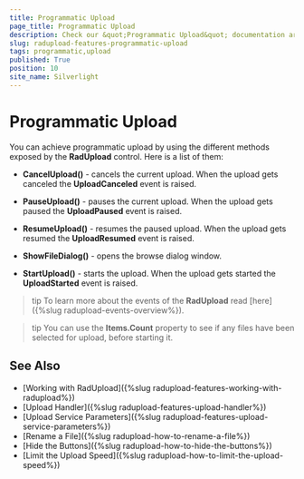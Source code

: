 ```yaml
---
title: Programmatic Upload
page_title: Programmatic Upload
description: Check our &quot;Programmatic Upload&quot; documentation article for the RadUpload {{ site.framework_name }} control.
slug: radupload-features-programmatic-upload
tags: programmatic,upload
published: True
position: 10
site_name: Silverlight
---
```


# Programmatic Upload

You can achieve programmatic upload by using the different methods exposed by the __RadUpload__ control. Here is a list of them:

* __CancelUpload()__ - cancels the current upload. When the upload gets canceled the __UploadCanceled__ event is raised.

* __PauseUpload()__ - pauses the current upload. When the upload gets paused the __UploadPaused__ event is raised.

* __ResumeUpload()__ - resumes the paused upload. When the upload gets resumed the __UploadResumed__ event is raised.

* __ShowFileDialog()__ - opens the browse dialog window.

* __StartUpload()__ - starts the upload. When the upload gets started the __UploadStarted__ event is raised.

>tip To learn more about the events of the __RadUpload__ read [here]({%slug radupload-events-overview%}).

>tip You can use the __Items.Count__ property to see if any files have been selected for upload, before starting it.

## See Also  
 * [Working with RadUpload]({%slug radupload-features-working-with-radupload%})
 * [Upload Handler]({%slug radupload-features-upload-handler%})
 * [Upload Service Parameters]({%slug radupload-features-upload-service-parameters%})
 * [Rename a File]({%slug radupload-how-to-rename-a-file%})
 * [Hide the Buttons]({%slug radupload-how-to-hide-the-buttons%})
 * [Limit the Upload Speed]({%slug radupload-how-to-limit-the-upload-speed%})
 